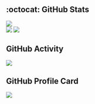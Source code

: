 ## :octocat: GitHub Stats
![](https://komarev.com/ghpvc/?username=AkuOO4&color=blue&style=for-the-badge)  
![](http://github-profile-summary-cards.vercel.app/api/cards/most-commit-language?username=AkuOO4&theme=github_dark)
![](https://github-readme-stats.vercel.app/api?username=AkuOO4&count_private=true&show_icons=true&theme=cobalt)

## GitHub Activity
![](https://github-readme-activity-graph.cyclic.app/graph?username=AkuOO4&theme=cobalt)

## GitHub Profile Card
![](https://github-profile-summary-cards.vercel.app/api/cards/profile-details?username=AkuOO4&theme=github_dark)
